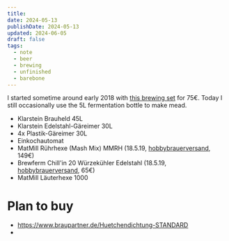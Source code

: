 ```yaml
---
title: 
date: 2024-05-13
publishDate: 2024-05-13
updated: 2024-06-05
draft: false
tags:
  - note
  - beer
  - brewing
  - unfinished
  - barebone
---
```


I started sometime around early 2018 with [this brewing set](https://www.amazon.de/gp/product/B01BFHWO9G/) for 75€. Today I still occasionally use the 5L fermentation bottle to make mead.

- Klarstein Brauheld 45L
- Klarstein Edelstahl-Gäreimer 30L
- 4x Plastik-Gäreimer 30L
- Einkochautomat
- MatMill Rührhexe (Mash Mix) MMRH (18.5.19, [hobbybrauerversand](https://www.hobbybrauerversand.de/MattMill-Ruehrhexe-Komplettset), 149€)
- Brewferm Chill'in 20 Würzekühler Edelstahl (18.5.19, [hobbybrauerversand](https://www.hobbybrauerversand.de/Brewferm-Chillin-20-Wuerzekuehler-Edelstahl), 65€)
- MatMill Läuterhexe 1000


# Plan to buy

- https://www.braupartner.de/Huetchendichtung-STANDARD
- 